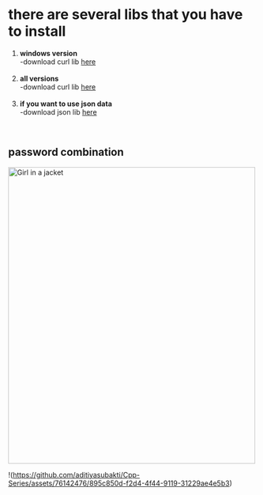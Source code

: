 # there are several libs that you have to install
<ol>
  <li><b>windows version</b><br>
  -download curl lib <a href="https://curl.se/windows/">here</a></li>
    
  <br>
  <li><b>all versions</b><br>
    -download curl lib <a href="https://curl.se/download.html">here</a></li>

  <br>
  <li><b>if you want to use json data</b><br>
    -download json lib <a href="https://github.com/open-source-parsers/jsoncpp/tree/master">here</a></li>
</ol>
<br>
<h2>password combination</h2>
<img src="https://github.com/aditiyasubakti/Cpp-Series/assets/76142476/50239b00-9a60-4bdc-904b-82dcd5af3725
" alt="Girl in a jacket" width="500" height="600">




!(https://github.com/aditiyasubakti/Cpp-Series/assets/76142476/895c850d-f2d4-4f44-9119-31229ae4e5b3)


